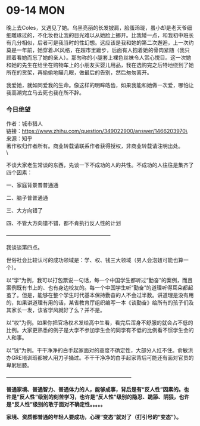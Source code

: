 # 09-14 MON

晚上去Coles，又遇见了她。乌黑亮丽的长发披肩，脸蛋玲珑，虽小却是老天爷细细雕琢过的，不化妆也让我的目光难以从她脸上挪开。比我矮一点，和我初中班长有几分相似，后者可是我当时的性幻想。这应该是我和她的第二次邂逅，上一次约莫是一年前，她穿着JK风格，在超市里踱步，后面有人抱着她的骨肉紧随（我只顾着看她而忘了她的亲人）。那匀称的小腿套上裸色丝袜令人赏心悦目。这一次她和她的先生在给坐在购物车上的小朋友买婴儿用品，我在选购完之后特地绕到了她所在的货架，再偷偷地瞄几眼，做最后的告别，然后匆匆离开。

我爱她，就如同爱我的生命。像这样的明眸皓齿，如果我能和她做一次爱，哪怕让我高潮完立马去死也我在所不辞。





### **今日绝望**

作者：城市猎人\
链接：https://www.zhihu.com/question/349022900/answer/1466203970\
来源：知乎\
著作权归作者所有。商业转载请联系作者获得授权，非商业转载请注明出处。\
\


不谈大家老生常谈的东西，先谈一下不成功的人的共性。不成功的人往往是集齐了四个因素：

一、家庭背景普普通通

二、脑子普普通通

三、大方向错了

四、不管大方向错不错，都不肯执行反人性的计划

————————————————————

&#x20;我谈谈第四点。

&#x20;世俗社会比较认可的成功领域是：学、权、钱三大领域（男人会泡妞可能也算一个）。

&#x20;以“学”为例，我可以打包票说一句话，每一个中国学生都听过“勤奋”的案例，而且案例既有书上的、也有身边校友的。每一个中国学生听“勤奋”的道理听得耳朵都起茧了。但是，能够在整个学生时代基本保持勤奋的人不会过半数。讲道理是没有用的，如果讲道理有用的话，某省教育厅组织编写一本《谈勤奋》给所有的孩子们及其家长一发，该省学风就好了么？并不是。

&#x20;以“权”为例。如果你把官场权术发给高中生看，看完后浑身不舒服的就会占不低的比例。大家更熟悉的例子是大学不参加学生会的同学有不低的比例看不惯学生会的人和事。

&#x20;以“钱”为例。干干净净的白手起家面对的高度不确定性，大部分人扛不住。俞敏洪办GRE培训班都被人用刀子捅过。不干干净净的白手起家背后可能还有面对官员的卑躬屈膝。

————————————————————————

&#x20;**普通家境、普通智力、普通体力的人，能够成事，背后是有“反人性”因素的。也许是“反人性”级别的刻苦学习，也许是“反人性”级别的隐忍、跪舔、阴狠，也许是“反人性”级别的敢于面对不确定性。。。。。**

&#x20;**家境、资质都普通的年轻人要成功，心理“变态”就对了（打引号的“变态”）。**
